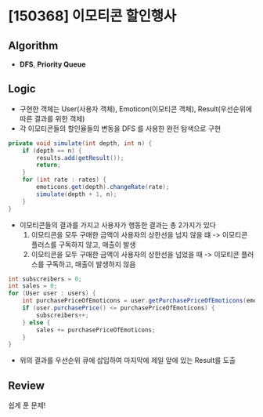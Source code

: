 # [150368] 이모티콘 할인행사
## Algorithm
- **DFS**, **Priority Queue**

## Logic
- 구현한 객체는 User(사용자 객체), Emoticon(이모티콘 객체), Result(우선순위에 따른 결과를 위한 객체)
- 각 이모티콘들의 할인율들의 변동을 DFS 를 사용한 완전 탐색으로 구현
```java
private void simulate(int depth, int n) {
    if (depth == n) {
        results.add(getResult());
        return;
    }
    for (int rate : rates) {
        emoticons.get(depth).changeRate(rate);
        simulate(depth + 1, n);
    }
}
```
- 이모티콘들의 결과를 가지고 사용자가 행동한 결과는 총 2가지가 있다
  1. 이모티콘을 모두 구매한 금액이 사용자의 상한선을 넘지 않을 떄 -> 이모티콘 플러스를 구독하지 않고, 매출이 발생
  2. 이모티콘을 모두 구매한 금액이 사용자의 상한선을 넘었을 때 -> 이모티콘 플러스를 구독하고, 매출이 발생하지 않음
```java
int subscreibers = 0;
int sales = 0;
for (User user : users) {
    int purchasePriceOfEmoticons = user.getPurchasePriceOfEmoticons(emoticons);
    if (user.purchasePrice() <= purchasePriceOfEmoticons) {
        subscreibers++;
    } else {
        sales += purchasePriceOfEmoticons;
    }
}
```
- 위의 결과를 우선순위 큐에 삽입하여 마지막에 제일 앞에 있는 Result를 도출

## Review
쉽게 푼 문제!
